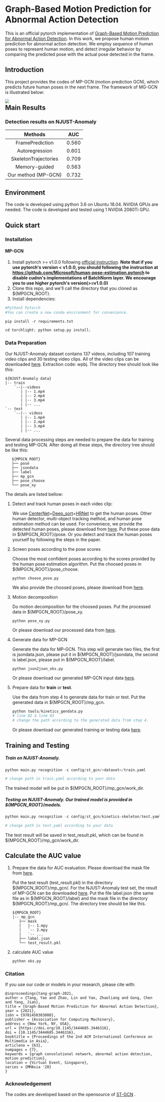 # Graph-Based Motion Prediction for Abnormal Action Detection

This is an official pytorch implementation of [Graph-Based Motion Prediction for Abnormal Action Detection](https://dl.acm.org/doi/abs/10.1145/3444685.3446316). In this work,  we propose human motion prediction for abnormal action detection. We employ sequence of human poses to represent human motion, and detect irregular behavior by comparing the predicted pose with the actual pose detected in the frame.

## Introduction

This project provides the codes of MP-GCN (motion prediction GCN), which predicts future human poses in the next frame. The framework of MG-GCN is illustrated below:

<img src="MP-GCN.png" style="zoom: 80%;float:left" />

## Main Results

### Detection results on NJUST-Anomaly

|       Methods        |  AUC  |
| :------------------: | :---: |
|   FramePrediction    | 0.560 |
|    Autoregression    | 0.601 |
| SkeletonTrajectories | 0.709 |
|    Memory-guided     | 0.563 |
| Our method (MP-GCN)  | 0.732 |


## Environment

The code is developed using python 3.6 on Ubuntu 18.04. NVIDIA GPUs are needed. The code is developed and tested using 1 NVIDIA 2080Ti GPU.

## Quick start

### Installation

#### MP-GCN

1. Install pytorch >= v1.0.0 following [official instruction](https://pytorch.org/). **Note that if you use pytorch's version < v1.0.0, you should following the instruction at https://github.com/Microsoft/human-pose-estimation.pytorch to disable cudnn's implementations of BatchNorm layer. We encourage you to use higher pytorch's version(>=v1.0.0)**
2. Clone this repo, and we'll call the directory that you cloned as ${MPGCN_ROOT}.
3. Install dependencies:

```python
#Python3 Pytorch
#You can create a new conda environment for convenience.

pip install -r requirements.txt

cd torchlight; python setup.py install; 
```

### Data Preparation

Our NJUST-Anomaly dataset contains 137 videos, including 107 training video clips and 30 testing video clips. All of the video clips can be downloaded [here](https://pan.baidu.com/s/1TT8Qn0Q8nkhxOeY5_QaiRg). Extraction code: wpbj. The directory tree should look like this:

   ```
   ${NJUST-Anomaly data}
   |-- train
       `--|--videos
          | |-- 1.mp4
          | |-- 2.mp4
          | |-- 3.mp4
          | |-- ...
   `-- test
       `--|-- videos
          | |-- 1.mp4
          | |-- 2.mp4
          | |-- 3.mp4
          | |-- ...    
   ```

Several data processing steps are needed to prepare the data for training and testing MP-GCN. After doing all these steps, the directory tree should be like this:

```
   ${MPGCN_ROOT}
   ├── pose
   ├── jsondata
   ├── label
   ├── mp_gcn
   ├── pose_choose
   └── pose_xy
   ```

The details are listed bellow:

1. Detect and track human poses in each video clip:

   We use [CenterNet](https://github.com/xingyizhou/CenterNet)+[Deep_sort](https://github.com/nwojke/deep_sort)+[HRNet](https://github.com/HRNet/HRNet-Human-Pose-Estimation) to get the human poses. Other human detector, multi-object tracking method, and human pose estimation method can be used.
   For conveniece, we provide the detected human poses, please download from [here](). Put these pose data in ${MPGCN_ROOT}/pose. Or you detect and track the human poses yourself by following the steps in the paper.

2. Screen poses according to the pose scores

   Choose the most confident poses according to the scores provided by the human pose estimation algorithm. Put the choosed poses in ${MPGCN_ROOT}/pose_choose. 

   ```
   python choose_pose.py
   ```
   
   We also provide the choosed poses, please download from [here]().

3. Motion decomposition

   Do motion decomposition for the choosed poses. Put the processed data in ${MPGCN_ROOT}/pose_xy. 

   ```
   python pose_xy.py
   ```
   
   Or please download our processed data from [here]().

4. Generate data for MP-GCN

   Generate the data for MP-GCN. This step will generate two files, the first is jsondata.json, please put it in ${MPGCN_ROOT}/jsondata, the second is label.json, please put in ${MPGCN_ROOT}/label.

   ```
   python json2json_oks.py
   ```
   
   Or please download our generated MP-GCN input data [here]().

5. Prepare data for **train** or **test**.

   Use the data from step 4 to generate data for train or test. Put the generated data in ${MPGCN_ROOT}/mp_gcn. 

   ```python
   python tools/kinetics_gendata.py
   # line 82 & line 83
   # change the path according to the generated data from step 4.
   ```
   
   Or please download our generated training or testing data [here]().
   

## Training and Testing 

##### Train on NJUST-Anomaly.

```python
python main.py recognition -c config/st_gcn/<dataset>/train.yaml

# change path in train.yaml according to your data
```

The trained model will be put in ${MPGCN_ROOT}/mp_gcn/work_dir.

##### Testing on NJUST-Anomaly. Our trained model is provided in ${MPGCN_ROOT}/models.

```python
python main.py recognition -c config/st_gcn/kinetics-skeleton/test.yaml

# change path in test.yaml according to your data 
```

The test result will be saved in test_result.pkl, which can be found in ${MPGCN_ROOT}/mp_gcn/work_dir.

## Calculate the AUC value

1. Prepare the data for AUC evaluation. Please download the mask file from [here]().

   Put the test result (test_result.pkl) in the directory ${MPGCN_ROOT}/mp_gcn/. For the NJUST-Anomaly test set, the result of MP-GCN can be downloaded [here](). Put the file label.json (the same file as in ${MPGCN_ROOT}/label) and the mask file in the directory ${MPGCN_ROOT}/mp_gcn/. The directory tree should be like this.

   ```
   ${MPGCN_ROOT}
   |-- mp_gcn
      ├── mask
      |   |-- 1.mpy
      |   `-- 2.mpy
      |   `-- ...
      ├── label.json
      └── test_result.pkl
   ```

2. calculate AUC value

   ```python
   python oks.py
   ```

### Citation

If you use our code or models in your research, please cite with:

```
@inproceedings{tang-graph-2021,
author = {Tang, Yao and Zhao, Lin and Yao, Zhaoliang and Gong, Chen and Yang, Jian},
title = {Graph-Based Motion Prediction for Abnormal Action Detection},
year = {2021},
isbn = {9781450383080},
publisher = {Association for Computing Machinery},
address = {New York, NY, USA},
url = {https://doi.org/10.1145/3444685.3446316},
doi = {10.1145/3444685.3446316},
booktitle = {Proceedings of the 2nd ACM International Conference on Multimedia in Asia},
articleno = {63},
numpages = {7},
keywords = {graph convolutional network, abnormal action detection, motion prediction},
location = {Virtual Event, Singapore},
series = {MMAsia '20}
}
```

### Acknowledgement

The codes are developed based on the opensource of [ST-GCN](https://github.com/yysijie/st-gcn/blob/master/OLD_README.md) .
